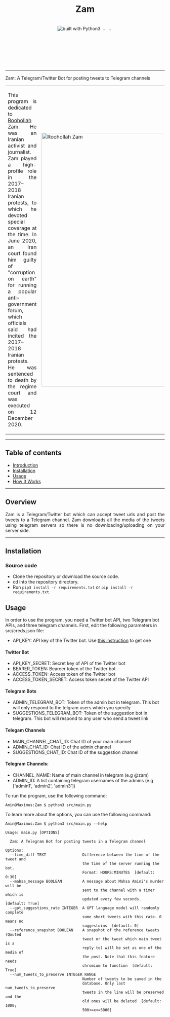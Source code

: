 <div align="center">
  <br/>
<h1>Zam</h1>
  
<br/>
<img src="https://img.shields.io/badge/Python-14354C?style=for-the-badge&logo=python&logoColor=white" alt="built with Python3" />
<img src="https://upload.wikimedia.org/wikipedia/commons/thumb/8/82/Telegram_logo.svg/800px-Telegram_logo.svg.png" style="width:3%" />
<img src="https://www.svgrepo.com/show/271093/twitter.svg" style="width:3%" />
</div>

----------

Zam: A Telegram/Twitter Bot for posting tweets to Telegram channels

<table border="0">
 <tr>
    <td><p align="justify">This program is dedicated to <a href="https://en.wikipedia.org/wiki/Ruhollah_Zam">Roohollah Zam</a>. 
      He was an Iranian activist and journalist. Zam played a high-profile role in the 2017–2018 Iranian protests, to which he devoted special coverage at the time. In June 2020, an Iran court found him guilty of "corruption on earth" for running a popular anti-government forum, which officials said had incited the 2017–2018 Iranian protests. He was sentenced to death by the regime court and was executed on 12 December 2020.
      </p>
</td>
    <td><img src="https://cdn.vox-cdn.com/thumbor/MZpfWZ4-9fV_LDEJihk5TAt_ILw=/0x0:3270x2142/1820x1213/filters:focal(1646x1148:2168x1670):format(webp)/cdn.vox-cdn.com/uploads/chorus_image/image/68502792/GettyImages_1223515476.0.jpg" alt="Roohollah Zam" width=800 /></td>
 </tr>
</table>


----------
## Table of contents			
   * [Introduction](https://github.com/AminAlam/Zam#overview)
   * [Installation](https://github.com/AminAlam/Zam#installation)
   * [Usage](https://github.com/AminAlam/Zam#usage)
   * [How It Works](https://github.com/AminAlam/Zam#how-it-works)

----------
## Overview
<p align="justify">
 Zam is a Telegram/Twitter bot which can accept tweet urls and post the tweets to a Telegram channel. Zam downloads all the media of the tweets using telegram servers so there is no downloading/uploading on your server side.
</p>

----------
## Installation

### Source code
- Clone the repository or download the source code.
- cd into the repository directory.
- Run `pip3 install -r requirements.txt` or `pip install -r requirements.txt`

## Usage

In order to use the program, you need a Twitter bot API, two Telegram bot APIs, and three telegram channels. First, edit the following parameters in src/creds.json file:

- API_KEY: API key of the Twitter bot. Use [this instruction](https://developer.twitter.com/en/docs/twitter-api/getting-started/getting-access-to-the-twitter-api) to get one
#### Twitter Bot
- API_KEY_SECRET: Secret key of API of the Twitter bot 
- BEARER_TOKEN: Beareer token of the Twitter bot
- ACCESS_TOKEN: Access token of the Twitter bot
- ACCESS_TOKEN_SECRET: Access token secret of the Twitter API
#### Telegram Bots
- ADMIN_TELEGRAM_BOT: Token of the admin bot in telegram. This bot will only respond to the telgram users which you specify
- SUGGESTIONS_TELEGRAM_BOT: Token of the suggestion bot in telegram. This bot will respond to any user who send a tweet link
#### Telegam Channels
- MAIN_CHANNEL_CHAT_ID: Chat ID of your main channel
- ADMIN_CHAT_ID: Chat ID of the admin channel
- SUGGESTIONS_CHAT_ID: Chat ID of the suggestion channel
#### Telegram Channels:
- CHANNEL_NAME: Name of main channel in telegram (e.g @zam)
- ADMIN_ID: A list containing telegram usernames of the admins (e.g ['admin1', 'admin2', 'admin3'])



To run the program, use the following command:
```console
Amin@Maximus:Zam $ python3 src/main.py
```

To learn more about the options, you can use the following command:
```console
Amin@Maximus:Zam $ python3 src/main.py --help

Usage: main.py [OPTIONS]

  Zam: A Telegram Bot for posting tweets in a Telegram channel

Options:
  --time_diff TEXT                Difference between the time of the tweet and
                                  the time of the server running the bot.
                                  Format: HOURS:MINUTES  [default: 0:30]
  --mahsa_message BOOLEAN         A message about Mahsa Amini's murder will be
                                  sent to the channel with a timer which is
                                  updated evety few seconds.  [default: True]
  --gpt_suggestions_rate INTEGER  A GPT language model will randomly complete
                                  some short tweets with this rate. 0 means no
                                  suggestoins  [default: 0]
  --reference_snapshot BOOLEAN    A snapshot of the reference tweets (Qouted
                                  tweet or the tweet which main tweet is a
                                  reply to) will be set as one of the media of
                                  the post. Note that this feature needs
                                  chromium to function  [default: True]
  --num_tweets_to_preserve INTEGER RANGE
                                  Number of tweets to be saved in the
                                  database. Only last num_tweets_to_preserve
                                  tweets in the line will be preserved and the
                                  old ones will be deleted  [default: 1000;
                                  500<=x<=5000]
```
